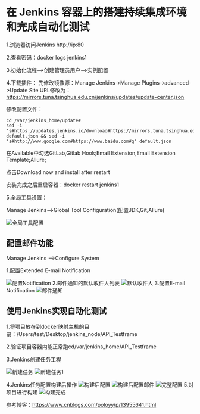 <!--
 * @Descripttion: 
 * @Author: zlj
 * @Date: 2020-11-18 10:11:16
-->
# 在 Jenkins 容器上的搭建持续集成环境和完成自动化测试
1.浏览器访问Jenkins http://ip:80

2.查看密码：docker logs jenkins1

3.初始化流程-->创建管理员用户-->实例配置

4.下载插件：
先修改镜像源：Manage Jenkins->Manage Plugins->advanced->Update Site
URL修改为：https://mirrors.tuna.tsinghua.edu.cn/jenkins/updates/update-center.json

修改配置文件：
```
cd /var/jenkins_home/update# 
sed -i 's#https://updates.jenkins.io/download#https://mirrors.tuna.tsinghua.edu.cn/jenkins#g' default.json && sed -i 's#http://www.google.com#https://www.baidu.com#g' default.json
```

在Available中勾选GitLab,Gitlab Hook;Email Extension,Email Extension Template;Allure;

点击Download now and install after restart

安装完成之后重启容器：docker restart jenkins1

5.全局工具设置：

Manage Jenkins-->Global Tool Configuration(配置JDK,Git,Allure)

![全局工具配置](./img/全局工具配置.png)

## 配置邮件功能

Manage Jenkins -->Configure System

1.配置Extended E-mail Notification

![配置Notification](./img/配置Notification.png)
2.邮件通知的默认收件人列表
![默认收件人](./img/默认收件人.png)
3.配置E-mail Notification
![邮件通知](./img/邮件通知.png)

## 使用Jenkins实现自动化测试

1.将项目放在到docker映射主机的目录：/Users/test/Desktop/jenkins_node/API_Testframe

2.验证项目容器内能正常跑cd/var/jenkins_home/API_Testframe

3.Jenkins创建任务工程

![新建任务](./img/新建任务.png)
![新建任务1](./img/新建任务1.png)

4.Jenkins任务配置构建后操作
![构建后配置](./img/构建后配置.png)
![构建后配置邮件](./img/构建后配置邮件.png)
![完整配置](./img/完整配置.png)
5.对项目进行构建
![构建完成](./img/构建完成.png)

参考博客：https://www.cnblogs.com/poloyy/p/13955641.html
